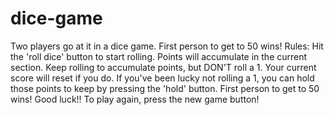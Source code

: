 # dice-game
Two players go at it in a dice game. First person to get to 50 wins!
Rules:
Hit the 'roll dice' button to start rolling. 
Points will accumulate in the current section. 
Keep rolling to accumulate points, but DON'T roll a 1. 
Your current score will reset if you do. 
If you've been lucky not rolling a 1, you can hold those points to keep by pressing the 'hold' button.
First person to get to 50 wins! Good luck!!
To play again, press the new game button!
